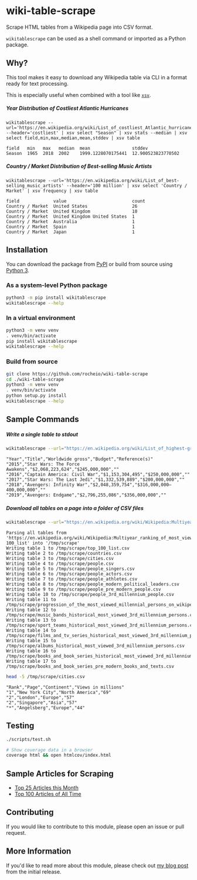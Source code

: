 # wiki-table-scrape

Scrape HTML tables from a Wikipedia page into CSV format.

`wikitablescrape` can be used as a shell command or imported as a Python package.

## Why?

This tool makes it easy to download any Wikipedia table via CLI in a format ready for text processing.

This is especially useful when combined with a tool like [`xsv`](https://github.com/BurntSushi/xsv).

##### Year Distribution of Costliest Atlantic Hurricanes

```
wikitablescrape --url='https://en.wikipedia.org/wiki/List_of_costliest_Atlantic_hurricanes' --header='costliest' | xsv select "Season" | xsv stats --median | xsv select field,min,max,median,mean,stddev | xsv table
```
```
field   min   max   median  mean                stddev
Season  1965  2018  2002    1999.1228070175441  12.900523823770502
```

##### Country / Market Distribution of Best-selling Music Artists

```
wikitablescrape --url='https://en.wikipedia.org/wiki/List_of_best-selling_music_artists' --header='100 million' | xsv select 'Country / Market' | xsv frequency | xsv table
```
```
field             value                         count
Country / Market  United States                 26
Country / Market  United Kingdom                10
Country / Market  United Kingdom United States  1
Country / Market  Australia                     1
Country / Market  Spain                         1
Country / Market  Japan                         1
```

## Installation

You can download the package from [PyPI](https://pypi.org/project/wikitablescrape/) or build from source using [Python 3](https://www.python.org/downloads/).

### As a system-level Python package

```sh
python3 -m pip install wikitablescrape
wikitablescrape --help
```

### In a virtual environment

```sh
python3 -m venv venv
. venv/bin/activate
pip install wikitablescrape
wikitablescrape --help
```

### Build from source

```sh
git clone https://github.com/rocheio/wiki-table-scrape
cd ./wiki-table-scrape
python3 -m venv venv
. venv/bin/activate
python setup.py install
wikitablescrape --help
```

## Sample Commands

##### Write a single table to stdout

```sh
wikitablescrape --url="https://en.wikipedia.org/wiki/List_of_highest-grossing_films" --header="films by year" | tee >(head -1) >(tail -5) >/dev/null
```
```csv
"Year","Title","Worldwide gross","Budget","Reference(s)"
"2015","Star Wars: The Force Awakens","$2,068,223,624","$245,000,000",""
"2016","Captain America: Civil War","$1,153,304,495","$250,000,000",""
"2017","Star Wars: The Last Jedi","$1,332,539,889","$200,000,000",""
"2018","Avengers: Infinity War","$2,048,359,754","$316,000,000–400,000,000",""
"2019","Avengers: Endgame","$2,796,255,086","$356,000,000",""
```

##### Download all tables on a page into a folder of CSV files

```sh
wikitablescrape --url="https://en.wikipedia.org/wiki/Wikipedia:Multiyear_ranking_of_most_viewed_pages#Top-100_list" --output-folder="/tmp/scrape"
```
```
Parsing all tables from 'https://en.wikipedia.org/wiki/Wikipedia:Multiyear_ranking_of_most_viewed_pages#Top-100_list' into '/tmp/scrape'
Writing table 1 to /tmp/scrape/top_100_list.csv
Writing table 2 to /tmp/scrape/countries.csv
Writing table 3 to /tmp/scrape/cities.csv
Writing table 4 to /tmp/scrape/people.csv
Writing table 5 to /tmp/scrape/people_singers.csv
Writing table 6 to /tmp/scrape/people_actors.csv
Writing table 7 to /tmp/scrape/people_athletes.csv
Writing table 8 to /tmp/scrape/people_modern_political_leaders.csv
Writing table 9 to /tmp/scrape/people_pre_modern_people.csv
Writing table 10 to /tmp/scrape/people_3rd_millennium_people.csv
Writing table 11 to /tmp/scrape/progression_of_the_most_viewed_millennial_persons_on_wikipedia.csv
Writing table 12 to /tmp/scrape/music_bands_historical_most_viewed_3rd_millennium_persons.csv
Writing table 13 to /tmp/scrape/sport_teams_historical_most_viewed_3rd_millennium_persons.csv
Writing table 14 to /tmp/scrape/films_and_tv_series_historical_most_viewed_3rd_millennium_persons.csv
Writing table 15 to /tmp/scrape/albums_historical_most_viewed_3rd_millennium_persons.csv
Writing table 16 to /tmp/scrape/books_and_book_series_historical_most_viewed_3rd_millennium_persons.csv
Writing table 17 to /tmp/scrape/books_and_book_series_pre_modern_books_and_texts.csv
```

```sh
head -5 /tmp/scrape/cities.csv
```
```csv
"Rank","Page","Continent","Views in millions"
"1","New York City","North America","69"
"2","London","Europe","57"
"2","Singapore","Asia","57"
"*","Angelsberg","Europe","44"
```

## Testing

```sh
./scripts/test.sh

# Show coverage data in a browser
coverage html && open htmlcov/index.html
```

## Sample Articles for Scraping

- [Top 25 Articles this Month](https://en.wikipedia.org/wiki/Wikipedia:Top_25_Report)
- [Top 100 Articles of All Time](https://en.wikipedia.org/wiki/Wikipedia:Multiyear_ranking_of_most_viewed_pages#Top-100_list)

## Contributing

If you would like to contribute to this module, please open an issue or pull request.

## More Information

If you'd like to read more about this module, please check out [my blog post][blog-post] from the initial release.

[blog-post]: https://roche.io/2016/05/scrape-wikipedia-with-python

